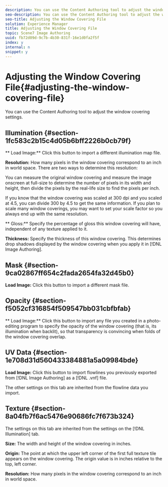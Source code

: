 ```yaml
---
description: You can use the Content Authoring tool to adjust the window covering settings.
seo-description: You can use the Content Authoring tool to adjust the window covering settings.
seo-title: Adjusting the Window Covering File
solution: Experience Manager
title: Adjusting the Window Covering File
topic: Scene7 Image Authoring
uuid: fb72d09d-9c7b-4b30-831f-16e1d0fa2f5f
index: y
internal: n
snippet: y
---
```


# Adjusting the Window Covering File{#adjusting-the-window-covering-file}

You can use the Content Authoring tool to adjust the window covering settings.

## Illumination {#section-1fc583c2b15c4d05b6bff2226b0cb79f}

** Load Image:** Click this button to import a different illumination map file.

**Resolution:** How many pixels in the window covering correspond to an inch in world space. There are two ways to determine this resolution:

You can measure the original window covering and measure the image onscreen at full-size to determine the number of pixels in its width and height, then divide the pixels by the real-life size to find the pixels per inch.

If you know that the window covering was scaled at 300 dpi and you scaled at 4.5, you can divide 300 by 4.5 to get the same information. If you plan to scale many window coverings, you may want to set your scale factor so you always end up with the same resolution.

** Gloss:** Specify the percentage of gloss this window covering will have, independent of any texture applied to it.

**Thickness:** Specify the thickness of this window covering. This determines drop shadows displayed by the window covering when you apply it in [!DNL Image Authoring].

## Mask {#section-9ca02867ff654c2fada2654fa32d45b0}

**Load Image:** Click this button to import a different mask file.

## Opacity {#section-f5052cf316854f509547bb031cbfbfab}

** Load Image:** Click this button to import any file you created in a photo-editing program to specify the opacity of the window covering (that is, its illumination when backlit), so that transparency is convincing when folds of the window covering overlap.

## UV Data {#section-1e708d31d560433384881a5a09984bde}

**Load Image:** Click this button to import flowlines you previously exported from [!DNL Image Authoring] as a [!DNL .vnf] file.

The other settings on this tab are inherited from the flowline data you import.

## Texture {#section-8a04fb7f6ac5476e90686fc7f673b324}

The settings on this tab are inherited from the settings on the [!DNL Illumination] tab.

**Size:** The width and height of the window covering in inches.

**Origin:** The point at which the upper left corner of the first full texture tile appears on the window covering. The origin value is in inches relative to the top, left corner.

**Resolution:** How many pixels in the window covering correspond to an inch in world space. 
